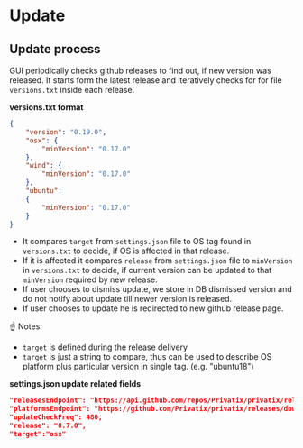 # Update

## Update process

GUI periodically checks github releases to find out, if new version was released. It starts form the latest release and iteratively checks for for file `versions.txt` inside each release.

**versions.txt format**

```JSON
{
    "version": "0.19.0",
    "osx": {
        "minVersion": "0.17.0"
    },
    "wind": {
        "minVersion": "0.17.0"
    },
    "ubuntu":
    {
        "minVersion": "0.17.0"
    }
}
```

- It compares `target` from `settings.json` file to OS tag found in `versions.txt` to decide, if OS is affected in that release.
- If it is affected it compares `release` from `settings.json` file to `minVersion` in `versions.txt` to decide, if current version can be updated to that `minVersion` required by new release.
- If user chooses to dismiss update, we store in DB dismissed version and do not notify about update till newer version is released.
- If user chooses to update he is redirected to new github release page.

:point_up: Notes:

- `target` is defined during the release delivery
- `target` is just a string to compare, thus can be used to describe OS platform plus particular version in single tag. (e.g. "ubuntu18")

**settings.json update related fields**

```JSON
"releasesEndpoint": "https://api.github.com/repos/Privatix/privatix/releases",
"platformsEndpoint": "https://github.com/Privatix/privatix/releases/download/${version}/versions.txt",
"updateCheckFreq": 480,
"release": "0.7.0",
"target":"osx"
```

